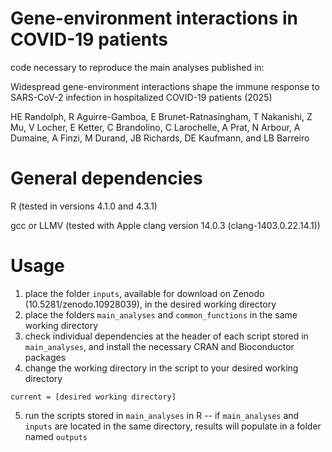 # Gene-environment interactions in COVID-19 patients
code necessary to reproduce the main analyses published in:

Widespread gene-environment interactions shape the immune response to SARS-CoV-2 infection in hospitalized COVID-19 patients (2025)

HE Randolph, R Aguirre-Gamboa, E Brunet-Ratnasingham, T Nakanishi, Z Mu, V Locher, E Ketter, C Brandolino, C Larochelle, A Prat, N Arbour, A Dumaine, A Finzi, M Durand, JB Richards, DE Kaufmann, and LB Barreiro

# General dependencies
R (tested in versions 4.1.0 and 4.3.1)

gcc or LLMV (tested with Apple clang version 14.0.3 (clang-1403.0.22.14.1))

# Usage
1. place the folder `inputs`, available for download on Zenodo (10.5281/zenodo.10928039), in the desired working directory
2. place the folders `main_analyses` and `common_functions` in the same working directory
3. check individual dependencies at the header of each script stored in `main_analyses`, and install the necessary CRAN and Bioconductor packages
4. change the working directory in the script to your desired working directory
```
current = [desired working directory]
```
5. run the scripts stored in `main_analyses` in R -- if `main_analyses` and `inputs` are located in the same directory, results will populate in a folder named `outputs`
